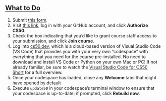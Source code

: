 ## [What to Do](https://cs50.harvard.edu/python/2022/psets/0/#what-to-do)

1. Submit [this form](https://forms.cs50.io/27a35e60-490a-4e42-8574-6b55154ae760).
2. Visit [this link](https://submit.cs50.io/invites/579861a2825849178cd11315c055bc49), log in with your GitHub account, and click **Authorize CS50**.
3. Check the box indicating that you’d like to grant course staff access to your submission, and click **Join course**.
4. Log into [cs50.dev](https://cs50.dev/), which is a cloud-based version of Visual Studio Code (VS Code) that provides you with your very own “codespace” with everything that you need for the course pre-installed. No need to download and install VS Code or Python on your own Mac or PC! If not already familiar, be sure to watch the [Visual Studio Code for CS50 Short](https://cs50.harvard.edu/python/2022/shorts/visual_studio_code_for_cs50/) for a full overview.
5. Once your codespace has loaded, close any **Welcome** tabs that might have opened by default
6. Execute `update50` in your codespace’s terminal window to ensure that your codespace is up-to-date; if prompted, click **Rebuild now**.
